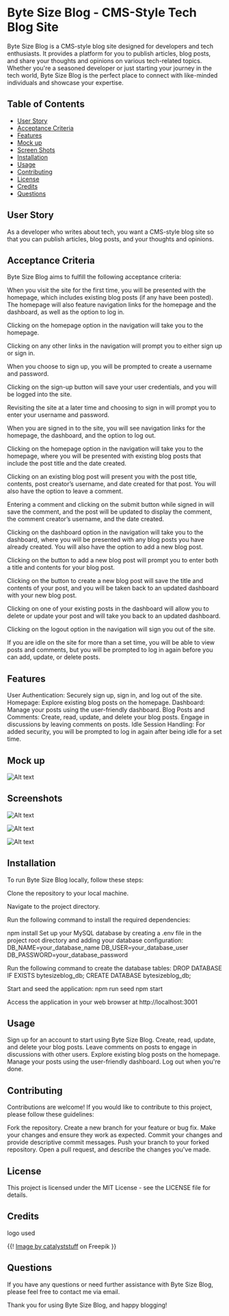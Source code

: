 # Byte Size Blog - CMS-Style Tech Blog Site

Byte Size Blog is a CMS-style blog site designed for developers and tech enthusiasts. It provides a platform for you to publish articles, blog posts, and share your thoughts and opinions on various tech-related topics. Whether you're a seasoned developer or just starting your journey in the tech world, Byte Size Blog is the perfect place to connect with like-minded individuals and showcase your expertise.

## Table of Contents

- [User Story](#user-story)
- [Acceptance Criteria](#acceptance-criteria)
- [Features](#features)
- [Mock up](#mock-up)
- [Screen Shots](#screenshots)
- [Installation](#installation)
- [Usage](#usage)
- [Contributing](#contributing)
- [License](#license)
- [Credits](#credits)
- [Questions](#questions)

## User Story

As a developer who writes about tech, you want a CMS-style blog site so that you can publish articles, blog posts, and your thoughts and opinions.

## Acceptance Criteria

Byte Size Blog aims to fulfill the following acceptance criteria:

When you visit the site for the first time, you will be presented with the homepage, which includes existing blog posts (if any have been posted). The homepage will also feature navigation links for the homepage and the dashboard, as well as the option to log in.

Clicking on the homepage option in the navigation will take you to the homepage.

Clicking on any other links in the navigation will prompt you to either sign up or sign in.

When you choose to sign up, you will be prompted to create a username and password.

Clicking on the sign-up button will save your user credentials, and you will be logged into the site.

Revisiting the site at a later time and choosing to sign in will prompt you to enter your username and password.

When you are signed in to the site, you will see navigation links for the homepage, the dashboard, and the option to log out.

Clicking on the homepage option in the navigation will take you to the homepage, where you will be presented with existing blog posts that include the post title and the date created.

Clicking on an existing blog post will present you with the post title, contents, post creator’s username, and date created for that post. You will also have the option to leave a comment.

Entering a comment and clicking on the submit button while signed in will save the comment, and the post will be updated to display the comment, the comment creator’s username, and the date created.

Clicking on the dashboard option in the navigation will take you to the dashboard, where you will be presented with any blog posts you have already created. You will also have the option to add a new blog post.

Clicking on the button to add a new blog post will prompt you to enter both a title and contents for your blog post.

Clicking on the button to create a new blog post will save the title and contents of your post, and you will be taken back to an updated dashboard with your new blog post.

Clicking on one of your existing posts in the dashboard will allow you to delete or update your post and will take you back to an updated dashboard.

Clicking on the logout option in the navigation will sign you out of the site.

If you are idle on the site for more than a set time, you will be able to view posts and comments, but you will be prompted to log in again before you can add, update, or delete posts.

## Features

User Authentication: Securely sign up, sign in, and log out of the site.
Homepage: Explore existing blog posts on the homepage.
Dashboard: Manage your posts using the user-friendly dashboard.
Blog Posts and Comments: Create, read, update, and delete your blog posts. Engage in discussions by leaving comments on posts.
Idle Session Handling: For added security, you will be prompted to log in again after being idle for a set time.

## Mock up

![Alt text](image.png)

## Screenshots

![Alt text](image-1.png)

![Alt text](image-2.png)

![Alt text](image-3.png)

## Installation

To run Byte Size Blog locally, follow these steps:

Clone the repository to your local machine.

Navigate to the project directory.

Run the following command to install the required dependencies:

npm install
Set up your MySQL database by creating a .env file in the project root directory and adding your database configuration:
DB_NAME=your_database_name
DB_USER=your_database_user
DB_PASSWORD=your_database_password

Run the following command to create the database tables:
DROP DATABASE IF EXISTS bytesizeblog_db;
CREATE DATABASE bytesizeblog_db;

Start and seed the application:
npm run seed
npm start

Access the application in your web browser at http://localhost:3001

## Usage

Sign up for an account to start using Byte Size Blog.
Create, read, update, and delete your blog posts.
Leave comments on posts to engage in discussions with other users.
Explore existing blog posts on the homepage.
Manage your posts using the user-friendly dashboard.
Log out when you're done.

## Contributing

Contributions are welcome! If you would like to contribute to this project, please follow these guidelines:

Fork the repository.
Create a new branch for your feature or bug fix.
Make your changes and ensure they work as expected.
Commit your changes and provide descriptive commit messages.
Push your branch to your forked repository.
Open a pull request, and describe the changes you've made.

## License

This project is licensed under the MIT License - see the LICENSE file for details.

## Credits

logo used

{{! <a href="https://www.freepik.com/free-vector/hacker-operating-laptop-cartoon-icon-illustration-technology-icon-concept-isolated-flat-cartoon-style_11602236.htm#query=cartoon%20programmer%20tiny&position=0&from_view=search&track=ais">Image by catalyststuff</a> on Freepik }}

## Questions

If you have any questions or need further assistance with Byte Size Blog, please feel free to contact me via email.

Thank you for using Byte Size Blog, and happy blogging!
